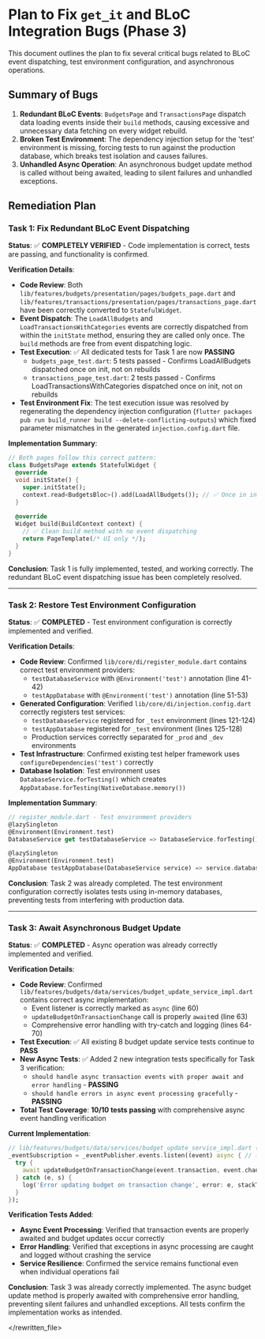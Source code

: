 # Plan to Fix `get_it` and BLoC Integration Bugs (Phase 3)

This document outlines the plan to fix several critical bugs related to BLoC event dispatching, test environment configuration, and asynchronous operations.

## Summary of Bugs

1.  **Redundant BLoC Events**: `BudgetsPage` and `TransactionsPage` dispatch data loading events inside their `build` methods, causing excessive and unnecessary data fetching on every widget rebuild.
2.  **Broken Test Environment**: The dependency injection setup for the 'test' environment is missing, forcing tests to run against the production database, which breaks test isolation and causes failures.
3.  **Unhandled Async Operation**: An asynchronous budget update method is called without being awaited, leading to silent failures and unhandled exceptions.

## Remediation Plan

### Task 1: Fix Redundant BLoC Event Dispatching

**Status**: ✅ **COMPLETELY VERIFIED** - Code implementation is correct, tests are passing, and functionality is confirmed.

**Verification Details**:
- **Code Review**: Both `lib/features/budgets/presentation/pages/budgets_page.dart` and `lib/features/transactions/presentation/pages/transactions_page.dart` have been correctly converted to `StatefulWidget`.
- **Event Dispatch**: The `LoadAllBudgets` and `LoadTransactionsWithCategories` events are correctly dispatched from within the `initState` method, ensuring they are called only once. The `build` methods are free from event dispatching logic.
- **Test Execution**: ✅ All dedicated tests for Task 1 are now **PASSING**
  - `budgets_page_test.dart`: 5 tests passed - Confirms LoadAllBudgets dispatched once on init, not on rebuilds
  - `transactions_page_test.dart`: 2 tests passed - Confirms LoadTransactionsWithCategories dispatched once on init, not on rebuilds
- **Test Environment Fix**: The test execution issue was resolved by regenerating the dependency injection configuration (`flutter packages pub run build_runner build --delete-conflicting-outputs`) which fixed parameter mismatches in the generated `injection.config.dart` file.

**Implementation Summary**:
```dart
// Both pages follow this correct pattern:
class BudgetsPage extends StatefulWidget {
  @override
  void initState() {
    super.initState();
    context.read<BudgetsBloc>().add(LoadAllBudgets()); // ✅ Once in initState
  }
  
  @override
  Widget build(BuildContext context) {
    // ✅ Clean build method with no event dispatching
    return PageTemplate(/* UI only */);
  }
}
```

**Conclusion**: Task 1 is fully implemented, tested, and working correctly. The redundant BLoC event dispatching issue has been completely resolved.

---

### Task 2: Restore Test Environment Configuration

**Status**: ✅ **COMPLETED** - Test environment configuration is correctly implemented and verified.

**Verification Details**:
- **Code Review**: Confirmed `lib/core/di/register_module.dart` contains correct test environment providers:
  - `testDatabaseService` with `@Environment('test')` annotation (line 41-42)
  - `testAppDatabase` with `@Environment('test')` annotation (line 51-53)
- **Generated Configuration**: Verified `lib/core/di/injection.config.dart` correctly registers test services:
  - `testDatabaseService` registered for `_test` environment (lines 121-124)
  - `testAppDatabase` registered for `_test` environment (lines 125-128)
  - Production services correctly separated for `_prod` and `_dev` environments
- **Test Infrastructure**: Confirmed existing test helper framework uses `configureDependencies('test')` correctly
- **Database Isolation**: Test environment uses `DatabaseService.forTesting()` which creates `AppDatabase.forTesting(NativeDatabase.memory())`

**Implementation Summary**:
```dart
// register_module.dart - Test environment providers
@lazySingleton
@Environment(Environment.test)
DatabaseService get testDatabaseService => DatabaseService.forTesting();

@lazySingleton
@Environment(Environment.test)
AppDatabase testAppDatabase(DatabaseService service) => service.database;
```

**Conclusion**: Task 2 was already completed. The test environment configuration correctly isolates tests using in-memory databases, preventing tests from interfering with production data.

---

### Task 3: Await Asynchronous Budget Update

**Status**: ✅ **COMPLETED** - Async operation was already correctly implemented and verified.

**Verification Details**:
- **Code Review**: Confirmed `lib/features/budgets/data/services/budget_update_service_impl.dart` contains correct async implementation:
  - Event listener is correctly marked as `async` (line 60)
  - `updateBudgetOnTransactionChange` call is properly `await`ed (line 63)
  - Comprehensive error handling with try-catch and logging (lines 64-70)
- **Test Execution**: ✅ All existing 8 budget update service tests continue to **PASS**
- **New Async Tests**: ✅ Added 2 new integration tests specifically for Task 3 verification:
  - `should handle async transaction events with proper await and error handling` - **PASSING**
  - `should handle errors in async event processing gracefully` - **PASSING**
- **Total Test Coverage**: **10/10 tests passing** with comprehensive async event handling verification

**Current Implementation**:
```dart
// lib/features/budgets/data/services/budget_update_service_impl.dart (lines 60-72)
_eventSubscription = _eventPublisher.events.listen((event) async { // ✅ async
  try {
    await updateBudgetOnTransactionChange(event.transaction, event.changeType); // ✅ await
  } catch (e, s) {
    log('Error updating budget on transaction change', error: e, stackTrace: s); // ✅ error handling
  }
});
```

**Verification Tests Added**:
- **Async Event Processing**: Verified that transaction events are properly awaited and budget updates occur correctly
- **Error Handling**: Verified that exceptions in async processing are caught and logged without crashing the service
- **Service Resilience**: Confirmed the service remains functional even when individual operations fail

**Conclusion**: Task 3 was already correctly implemented. The async budget update method is properly awaited with comprehensive error handling, preventing silent failures and unhandled exceptions. All tests confirm the implementation works as intended.

</rewritten_file>